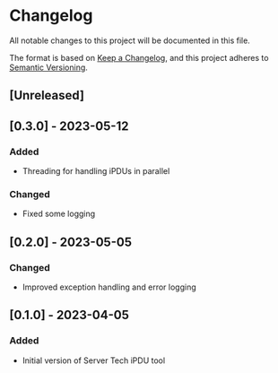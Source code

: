 # Changelog
All notable changes to this project will be documented in this file.

The format is based on [Keep a Changelog](https://keepachangelog.com/en/1.0.0/),
and this project adheres to
[Semantic Versioning](https://semver.org/spec/v2.0.0.html).

<!-- 
Guiding Principles
* Changelogs are for humans, not machines.
* There should be an entry for every single version.
* The same types of changes should be grouped.
* Versions and sections should be linkable.
* The latest version comes first.
* The release date of each version is displayed.
* Mention whether you follow Semantic Versioning.
Types of changes
* Added for new features.
* Changed for changes in existing functionality.
* Deprecated for soon-to-be removed features.
* Removed for now removed features.
* Fixed for any bug fixes.
* Security in case of vulnerabilities.
 -->

## [Unreleased]

## [0.3.0] - 2023-05-12

### Added
- Threading for handling iPDUs in parallel

### Changed
- Fixed some logging

## [0.2.0] - 2023-05-05

### Changed
- Improved exception handling and error logging

## [0.1.0] - 2023-04-05

### Added
- Initial version of Server Tech iPDU tool
 
